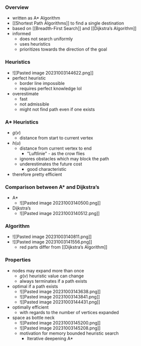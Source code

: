 ### Overview
+ written as A* Algorithm
+ [[Shortest Path Algorithms]] to find a single destination
+ based on [[Breadth-First Search]] and [[Dijkstra’s Algorithm]]
+ informed
	+ does not search uniformly
	+ uses heuristics
	+ prioritizes towards the direction of the goal

### Heuristics
+ ![[Pasted image 20231003144622.png]]
+ perfect heuristic
	+ border line impossible
	+ requires perfect knowledge lol
+ overestimate
	+ fast
	+ not admissible
	+ might not find path even if one exists

### A* Heuristics
+ $g(v)$
	+ distance from start to current vertex
+ $h(u)$
	+ distance from current vertex to end
		+ "Luftlinie" - as the crow flies
	+ ignores obstacles which may block the path
	+ underestimates the future cost
		+ good characteristic
+ therefore pretty efficient

### Comparison between A* and Dijkstra’s
+ A*
	+ ![[Pasted image 20231003140500.png]]
+ Dijkstra’s
	+ ![[Pasted image 20231003140512.png]]

### Algorithm
+ ![[Pasted image 20231003140811.png]]
+ ![[Pasted image 20231003141556.png]]
	+ red parts differ from [[Dijkstra’s Algorithm]]

### Properties
+ nodes may expand more than once
	+ $g(v)$ heuristic value can change
	+ always terminates if a path exists
+ optimal if a path exists
	+ ![[Pasted image 20231003143638.png]]
	+ ![[Pasted image 20231003143841.png]]
	+ ![[Pasted image 20231003144431.png]]
+ optimally efficient
	+ with regards to the number of vertices expanded
+ space as bottle neck
	+ ![[Pasted image 20231003145200.png]]
	+ ![[Pasted image 20231003145208.png]]
	+ motivation for memory bounded heuristic search
		+ Iterative deepening A*
